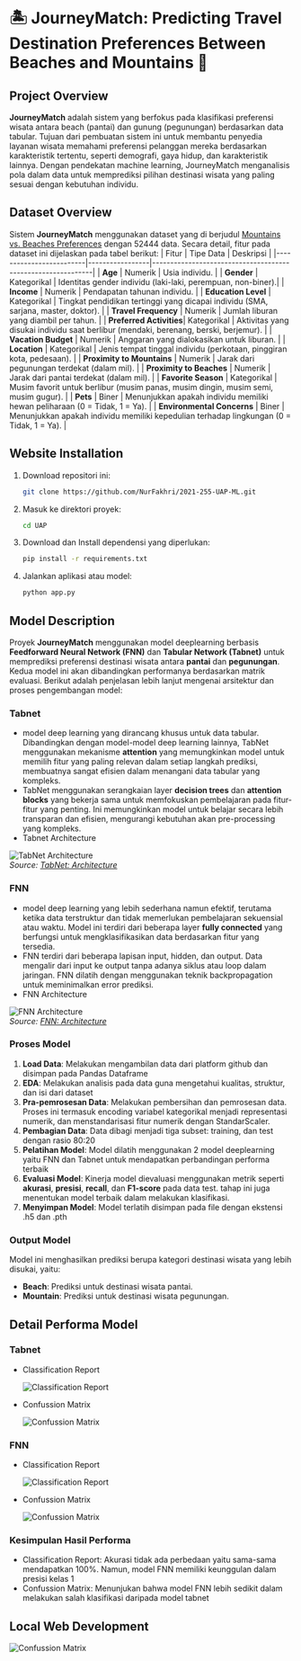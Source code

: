 # 🏝 JourneyMatch: Predicting Travel Destination Preferences Between Beaches and Mountains 🗻

## Project Overview 
**JourneyMatch** adalah sistem yang berfokus pada klasifikasi preferensi wisata antara beach (pantai) dan gunung (pegunungan) berdasarkan data tabular. Tujuan dari pembuatan sistem ini untuk membantu penyedia layanan wisata memahami preferensi pelanggan mereka berdasarkan karakteristik tertentu, seperti demografi, gaya hidup, dan karakteristik lainnya. Dengan pendekatan machine learning, JourneyMatch menganalisis pola dalam data untuk memprediksi pilihan destinasi wisata yang paling sesuai dengan kebutuhan individu. 

## Dataset Overview 
Sistem **JourneyMatch** menggunakan dataset yang di berjudul [Mountains vs. Beaches Preferences](https://www.kaggle.com/datasets/jahnavipaliwal/mountains-vs-beaches-preference) dengan 52444 data. Secara detail, fitur pada dataset ini dijelaskan pada tabel berikut:
| Fitur                   | Tipe Data       | Deskripsi                                                   |
|-------------------------|-----------------|-------------------------------------------------------------|
| **Age**                 | Numerik         | Usia individu.                                              |
| **Gender**              | Kategorikal     | Identitas gender individu (laki-laki, perempuan, non-biner).|
| **Income**              | Numerik         | Pendapatan tahunan individu.                                |
| **Education Level**     | Kategorikal     | Tingkat pendidikan tertinggi yang dicapai individu (SMA, sarjana, master, doktor). |
| **Travel Frequency**    | Numerik         | Jumlah liburan yang diambil per tahun.                      |
| **Preferred Activities**| Kategorikal     | Aktivitas yang disukai individu saat berlibur (mendaki, berenang, berski, berjemur). |
| **Vacation Budget**     | Numerik         | Anggaran yang dialokasikan untuk liburan.                   |
| **Location**            | Kategorikal     | Jenis tempat tinggal individu (perkotaan, pinggiran kota, pedesaan). |
| **Proximity to Mountains** | Numerik     | Jarak dari pegunungan terdekat (dalam mil).                 |
| **Proximity to Beaches** | Numerik        | Jarak dari pantai terdekat (dalam mil).                     |
| **Favorite Season**     | Kategorikal     | Musim favorit untuk berlibur (musim panas, musim dingin, musim semi, musim gugur). |
| **Pets**                | Biner           | Menunjukkan apakah individu memiliki hewan peliharaan (0 = Tidak, 1 = Ya). |
| **Environmental Concerns** | Biner       | Menunjukkan apakah individu memiliki kepedulian terhadap lingkungan (0 = Tidak, 1 = Ya). |

## Website Installation

1. Download repositori ini:
   ```bash
   git clone https://github.com/NurFakhri/2021-255-UAP-ML.git
   ```

2. Masuk ke direktori proyek:
   ```bash
   cd UAP
   ```

3. Download dan Install dependensi yang diperlukan:
   ```bash
   pip install -r requirements.txt
   ```

4. Jalankan aplikasi atau model:
   ```bash
   python app.py
   ```

## Model Description

Proyek **JourneyMatch** menggunakan model deeplearning berbasis **Feedforward Neural Network (FNN)** dan **Tabular Network (Tabnet)** untuk memprediksi preferensi destinasi wisata antara **pantai** dan **pegunungan**. Kedua model ini akan dibandingkan performanya berdasarkan matrik evaluasi. Berikut adalah penjelasan lebih lanjut mengenai arsitektur dan proses pengembangan model:

### Tabnet
- model deep learning yang dirancang khusus untuk data tabular. Dibandingkan dengan model-model deep learning lainnya, TabNet menggunakan mekanisme **attention** yang memungkinkan model untuk memilih fitur yang paling relevan dalam setiap langkah prediksi, membuatnya sangat efisien dalam menangani data tabular yang kompleks.
- TabNet menggunakan serangkaian layer **decision trees** dan **attention blocks** yang bekerja sama untuk memfokuskan pembelajaran pada fitur-fitur yang penting. Ini memungkinkan model untuk belajar secara lebih transparan dan efisien, mengurangi kebutuhan akan pre-processing yang kompleks.
- Tabnet Architecture
  
![TabNet Architecture](https://media.geeksforgeeks.org/wp-content/uploads/20210927063444/tabnetenc-660x341.JPG)  
*Source: [TabNet: Architecture](https://www.geeksforgeeks.org/tabnet/)*

### FNN
- model deep learning yang lebih sederhana namun efektif, terutama ketika data terstruktur dan tidak memerlukan pembelajaran sekuensial atau waktu. Model ini terdiri dari beberapa layer **fully connected** yang berfungsi untuk mengklasifikasikan data berdasarkan fitur yang tersedia.
- FNN terdiri dari beberapa lapisan input, hidden, dan output. Data mengalir dari input ke output tanpa adanya siklus atau loop dalam jaringan. FNN dilatih dengan menggunakan teknik backpropagation untuk meminimalkan error prediksi.
- FNN Architecture
  
![FNN Architecture](https://media.geeksforgeeks.org/wp-content/uploads/20240601001059/FNN-768.jpg)  
*Source: [FNN: Architecture](https://www.geeksforgeeks.org/feedforward-neural-network/)*

### Proses Model
1.  **Load Data**: Melakukan mengambilan data dari platform github dan disimpan pada Pandas Dataframe
2.  **EDA**: Melakukan analisis pada data guna mengetahui kualitas, struktur, dan isi dari dataset
3.  **Pra-pemrosesan Data**: Melakukan pembersihan dan pemrosesan data. Proses ini termasuk encoding variabel kategorikal menjadi representasi numerik, dan menstandarisasi fitur numerik dengan StandarScaler.
4. **Pembagian Data**: Data dibagi menjadi tiga subset: training, dan test dengan rasio 80:20
5. **Pelatihan Model**: Model dilatih menggunakan 2 model deeplearning yaitu FNN dan Tabnet untuk mendapatkan perbandingan performa terbaik
6. **Evaluasi Model**: Kinerja model dievaluasi menggunakan metrik seperti **akurasi**, **presisi**, **recall**, dan **F1-score** pada data test. tahap ini juga menentukan model terbaik dalam melakukan klasifikasi.
7. **Menyimpan Model**: Model terlatih disimpan pada file dengan ekstensi .h5 dan .pth

### Output Model
Model ini menghasilkan prediksi berupa kategori destinasi wisata yang lebih disukai, yaitu:
- **Beach**: Prediksi untuk destinasi wisata pantai.
- **Mountain**: Prediksi untuk destinasi wisata pegunungan.

## Detail Performa Model
### Tabnet
- Classification Report
  
  ![Classification Report](UAP/static/images/tabnet.png)
- Confussion Matrix
  
  ![Confussion Matrix](UAP/static/images/confusion%20matrix%20tabnet.png)


### FNN
- Classification Report
  
  ![Classification Report](UAP/static/images/fnn.png)
- Confussion Matrix
  
  ![Confussion Matrix](UAP/static/images/confusion%20matrix%20fnn.png)
### Kesimpulan Hasil Performa
- Classification Report: Akurasi tidak ada perbedaan yaitu sama-sama mendapatkan 100%. Namun, model FNN memiliki keunggulan dalam presisi kelas 1
- Confussion Matrix: Menunjukan bahwa model FNN lebih sedikit dalam melakukan salah klasifikasi daripada model tabnet

## Local Web Development
![Confussion Matrix](UAP/static/images/web%20page.png)
